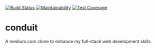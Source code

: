 [![Build Status](https://travis-ci.org/filschristian/conduit.svg?branch=develop)](https://travis-ci.org/filschristian/conduit)
[![Maintainability](https://api.codeclimate.com/v1/badges/0d00b8b7449746549fab/maintainability)](https://codeclimate.com/github/filschristian/conduit/maintainability)
[![Test Coverage](https://api.codeclimate.com/v1/badges/0d00b8b7449746549fab/test_coverage)](https://codeclimate.com/github/filschristian/conduit/test_coverage)

# conduit
A medium.com clone to enhance my full-stack web development skills
